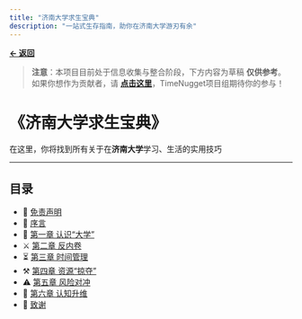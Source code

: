 ```yaml
---
title: "济南大学求生宝典"
description: "一站式生存指南，助你在济南大学游刃有余"
---
```


**[← 返回](/SurvivalManual/)**

> **注意**：本项目目前处于信息收集与整合阶段，下方内容为草稿 **仅供参考**。  
> 如果你想作为贡献者，请 **[点击这里](/docs/index.md)**，TimeNugget项目组期待你的参与！

# 《济南大学求生宝典》

在这里，你将找到所有关于在**济南大学**学习、生活的实用技巧

---

## 目录

- 📜 [免责声明](/SurvivalManual/ujn/disclaimer.md)
- 💬 [序言](/SurvivalManual/ujn/preface.md)
- 🏫 [第一章 认识“大学”](/SurvivalManual/ujn/First/)
- ⚔️ [第二章 反内卷](/SurvivalManual/ujn/Second/)
- ⏳ [第三章 时间管理](/SurvivalManual/ujn/Third/)
- ⚒️ [第四章 资源“掠夺”](/SurvivalManual/ujn/Fourth/)
- ⚠️ [第五章 风险对冲](/SurvivalManual/ujn/Fifth/)
- 🚀 [第六章 认知升维](/SurvivalManual/ujn/Sixth/)
- 🙏 [致谢](/SurvivalManual/ujn/Thanks.md)
